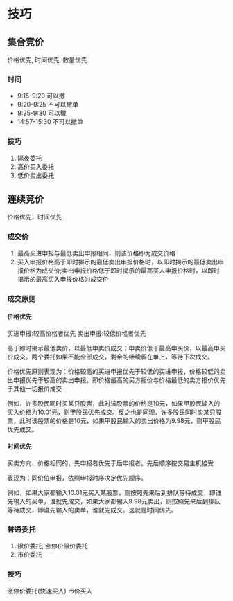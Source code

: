 # 技巧

## 集合竞价

价格优先, 时间优先, 数量优先

### 时间

+ 9:15-9:20 可以撤
+ 9:20-9:25 不可以撤单
+ 9:25-9:30 可以撤
+ 14:57-15:30 不可以撤单

### 技巧

1. 隔夜委托
2. 高价买入委托
3. 低价卖出委托

## 连续竞价

价格优先，时间优先

### 成交价

1. 最高买进申报与最低卖出申报相同，则该价格即为成交价格
2. 买入申报价格高于即时揭示的最低卖出申报价格时，以即时揭示的最低卖出申报价格为成交价;卖出申报价格低于即时揭示的最高买人申报价格时，以即时揭示的最高买入申报价格为成交价

### 成交原则

#### 价格优先

买进申报:较高价格者优先
卖出申报:较低价格者优先

高于即时揭示最低卖价，以最低申卖价成交；申卖价低于最高申买价，以最高申买价成交。两个委托如果不能全部成交，剩余的继续留在单上，等待下次成交。

价格优先原则表现为：价格较高的买进申报优先于较低的买进申报，价格较低的卖出申报优先于较高的卖出申报。即价格最高的买方报价与价格最低的卖方报价优先于其他一切报价成交

例如，许多股民同时买某只股票，此时该股票的价格是10元，如果甲股民输入的买入价格为10.01元，则甲股民优先成交。反之也是同理，许多股民同时卖某只股票，此时该股票的价格是10元，如果甲股民输入的卖出价格为9.98元，则甲股民优先成交。

#### 时间优先

买卖方向、价格相同的，先申报者优先于后申报者。先后顺序按交易主机接受

表现为：同价位申报，依照申报时序决定优先顺序。

例如，如果大家都输入10.01元买入某股票，则按照先来后到排队等待成交，即谁先输入的买单，谁就先成交，如果大家都输入9.98元卖出，则按照先来后到排队等待成交，即谁先输入的卖单，谁就先成交。这就是时间优先。

### 普通委托

1. 限价委托, 涨停价限价委托
2. 市价委托

### 技巧

涨停价委托(快速买入)
市价买入

